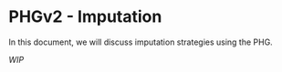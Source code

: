 # PHGv2 - Imputation

In this document, we will discuss imputation strategies using the 
PHG.

_WIP_